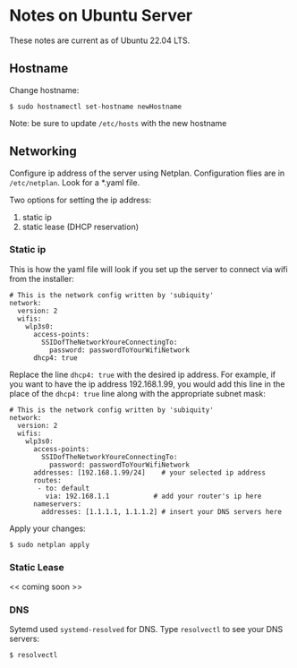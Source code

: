 # Notes on Ubuntu Server

These notes are current as of Ubuntu 22.04 LTS.

## Hostname

Change hostname:

    $ sudo hostnamectl set-hostname newHostname
  
Note: be sure to update `/etc/hosts` with the new hostname

## Networking

Configure ip address of the server using Netplan. Configuration flies are in `/etc/netplan`. Look for a \*.yaml file.

Two options for setting the ip address:

1. static ip  
1. static lease (DHCP reservation)

### Static ip

This is how the yaml file will look if you set up the server to connect via wifi from the installer:

    # This is the network config written by 'subiquity'
    network:
      version: 2
      wifis:
        wlp3s0:
          access-points:
            SSIDofTheNetworkYoureConnectingTo:
              password: passwordToYourWifiNetwork
          dhcp4: true
          
Replace the line `dhcp4: true` with the desired ip address. For example, if you want to have the ip address 192.168.1.99, you would add this line in the place of the `dhcp4: true` line along with the appropriate subnet mask:

    # This is the network config written by 'subiquity'
    network:
      version: 2
      wifis:
        wlp3s0:
          access-points:
            SSIDofTheNetworkYoureConnectingTo:
              password: passwordToYourWifiNetwork
          addresses: [192.168.1.99/24]    # your selected ip address
          routes:
           - to: default
             via: 192.168.1.1           # add your router's ip here
          nameservers: 
            addresses: [1.1.1.1, 1.1.1.2] # insert your DNS servers here

Apply your changes:

    $ sudo netplan apply
          
### Static Lease

<< coming soon >>
          
### DNS

Sytemd used `systemd-resolved` for DNS. Type `resolvectl` to see your DNS servers:

    $ resolvectl
